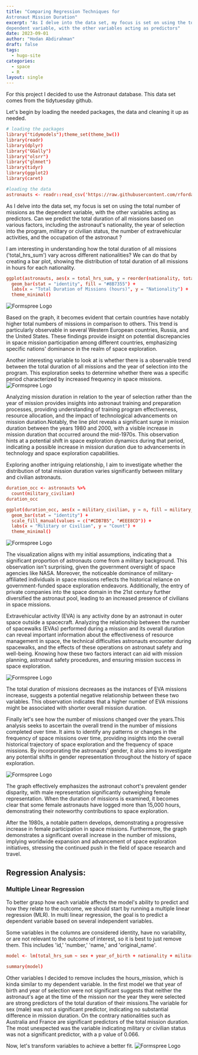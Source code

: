 ```yaml
---
title: "Comparing Regression Techniques for
Astronaut Mission Duration"
excerpt: "As I delve into the data set, my focus is set on using the total number of missions as the
dependent variable, with the other variables acting as predictors"
date: 2023-09-01
author: "Hodan Abdirahman"
draft: false
tags:
  - hugo-site
categories:
  - space
  - R
layout: single
---
```

For this project I decided to use the Astronaut database. This data set comes from the tidytuesday github.

Let's begin by loading the needed packages, the data and cleaning it up as needed.

```toml
# loading the packages
library("tidymodels");theme_set(theme_bw())
library(readr)
library(dplyr) 
library("GGally")
library("olsrr")
library("glmnet")
library(tidyr)
library(ggplot2)
library(caret)

#loading the data
astronauts <- readr::read_csv('https://raw.githubusercontent.com/rfordatascience/tidytuesday/master/data/2020/2020-07-14/astronauts.csv')
```
As I delve into the data set, my focus is set on using the total number of missions as the dependent variable, with the other variables acting as predictors. Can we predict the total duration of all missions based on various factors, including the astronaut's nationality, the year of selection into the program, military or civilian status, the number of extravehicular activities, and the occupation of the astronaut ?

I am interesting in understanding how the total duration of all missions ('total_hrs_sum') vary across different nationalities? We can do that by creating a bar plot, showing the distribution of total duration of all missions in hours for each nationality.

```toml
ggplot(astronauts, aes(x = total_hrs_sum, y = reorder(nationality, total_hrs_sum))) +
  geom_bar(stat = "identity", fill = "#8B7355") +
  labs(x = "Total Duration of Missions (hours)", y = "Nationality") +
  theme_minimal()
```
![Formspree Logo](country.png)

Based on the graph, it becomes evident that certain countries have notably higher total numbers of missions in comparison to others. This trend is particularly observable in several Western European countries, Russia, and the United States. These findings provide insight on potential discrepancies in space mission participation among different countries, emphasizing specific nations' dominance in the realm of space exploration.

Another interesting variable to look at is whether there is a observable trend between the total duration of all missions and the year of selection into the program. This exploration seeks to determine whether there was a specific period characterized by increased frequency in space missions.
![Formspree Logo](mission.png)


Analyzing mission duration in relation to the year of selection rather than the year of mission provides insights into astronaut training and preparation processes, providing understanding of training program effectiveness, resource allocation, and the impact of technological advancements on mission duration.Notably, the line plot reveals a significant surge in mission duration between the years 1980 and 2000, with a visible increase in mission duration that occurred around the mid-1970s. This observation hints at a potential shift in space exploration dynamics during that period, indicating a possible increase in mission duration due to advancements in technology and space exploration capabilities.

Exploring another intriguing relationship, I aim to investigate whether the distribution of total mission duration varies significantly between military and civilian astronauts.


```toml
duration_occ <- astronauts %>%
  count(military_civilian)
duration_occ

ggplot(duration_occ, aes(x = military_civilian, y = n, fill = military_civilian)) +
  geom_bar(stat = "identity") +
  scale_fill_manual(values = c("#CDB7B5", "#EEE8CD")) +
  labs(x = "Military or Civilian", y = "Count") +
  theme_minimal()
```
![Formspree Logo](occupation.png)

The visualization aligns with my initial assumptions, indicating that a significant proportion of astronauts come from a military background. This observation isn't surprising, given the government oversight of space agencies like NASA. Moreover, the noticeable dominance of military-affiliated individuals in space missions reflects the historical reliance on government-funded space exploration endeavors. Additionally, the entry of private companies into the space domain in the 21st century further diversified the astronaut pool, leading to an increased presence of civilians in space missions.

Extravehicular activity (EVA) is any activity done by an astronaut in outer space outside a spacecraft. Analyzing the relationship between the number of spacewalks (EVAs) performed during a mission and its overall duration can reveal important information about the effectiveness of resource management in space, the technical difficulties astronauts encounter during spacewalks, and the effects of these operations on astronaut safety and well-being. Knowing how these two factors interact can aid with mission planning, astronaut safety procedures, and ensuring mission success in space exploration.

![Formspree Logo](EVA.png)

The total duration of missions decreases as the instances of EVA missions increase, suggests a potential negative relationship between these two variables. This observation indicates that a higher number of EVA missions might be associated with shorter overall mission duration.

Finally let's see how the number of missions changed over the years.This analysis seeks to ascertain the overall trend in the number of missions completed over time. It aims to identify any patterns or changes in the frequency of space missions over time, providing insights into the overall historical trajectory of space exploration and the frequency of space missions. By incorporating the astronauts' gender, it also aims to investigate any potential shifts in gender representation throughout the history of space exploration.

![Formspree Logo](dura-mission.png)


The graph effectively emphasizes the astronaut cohort's prevalent gender disparity, with male representation significantly outweighing female representation. When the duration of missions is examined, it becomes clear that some female astronauts have logged more than 15,000 hours, demonstrating their noteworthy contributions to space exploration.

After the 1980s, a notable pattern develops, demonstrating a progressive increase in female participation in space missions. Furthermore, the graph demonstrates a significant overall increase in the number of missions, implying worldwide expansion and advancement of space exploration initiatives, stressing the continued push in the field of space research and travel.

## Regression Analysis:

### Multiple Linear Regression

To better grasp how each variable affects the model's ability to predict and how they relate to the outcome, we should start by running a multiple linear regression (MLR). In multi linear regression, the goal is to predict a dependent variable based on several independent variables.

Some variables in the columns are considered identity, have no variability, or are not relevant to the outcome of interest, so it is best to just remove them. This includes 'id,' 'number,' 'name,' and 'original_name'.

```toml
model <- lm(total_hrs_sum ~ sex + year_of_birth + nationality + military_civilian + selection + year_of_selection + occupation + year_of_mission + ascend_shuttle + in_orbit + descend_shuttle + field21 + eva_hrs_mission + total_eva_hrs, data=astronauts)

summary(model)
```

Other variables I decided to remove includes the hours_mission, which is kinda similar to my dependent variable. In the first model we that year of birth and year of selection were not significant suggests that neither the astronaut's age at the time of the mission nor the year they were selected are strong predictors of the total duration of their missions.The variable for sex (male) was not a significant predictor, indicating no substantial difference in mission duration. On the contrary nationalities such as Australia and France are significant predictors of the total mission duration. The most unexpected was the variable indicating military or civilian status was not a significant predictor, with a p value of 0.066.

Now, let's transform variables to achieve a better fit.
![Formspree Logo](pic3.png)
